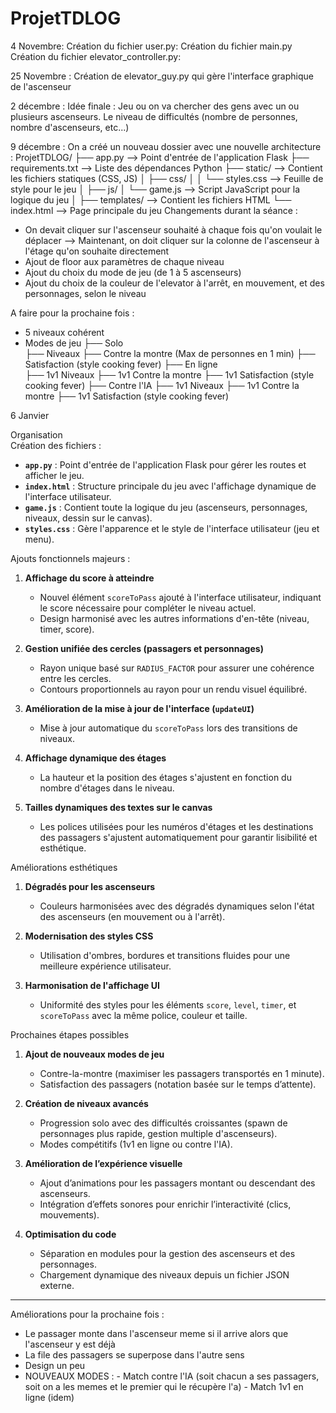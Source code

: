 # ProjetTDLOG
4 Novembre:
Création du fichier user.py:
Création du fichier main.py  
Création du fichier elevator_controller.py:

25 Novembre :
Création de elevator_guy.py qui gère l'interface graphique de l'ascenseur

2 décembre : 
Idée finale : Jeu ou on va chercher des gens avec un ou plusieurs ascenseurs. Le niveau de difficultés (nombre de personnes, nombre d'ascenseurs, etc...)

9 décembre : 
On a créé un nouveau dossier avec une nouvelle architecture :
ProjetTDLOG/
├── app.py               --> Point d'entrée de l'application Flask
├── requirements.txt     --> Liste des dépendances Python
├── static/              --> Contient les fichiers statiques (CSS, JS)
│   ├── css/
│   │   └── styles.css    --> Feuille de style pour le jeu
│   ├── js/
│       └── game.js       --> Script JavaScript pour la logique du jeu
│ 
├── templates/           --> Contient les fichiers HTML
        └── index.html        --> Page principale du jeu
Changements durant la séance : 
- On devait cliquer sur l'ascenseur souhaité à chaque fois qu'on voulait le déplacer --> Maintenant, on doit cliquer sur la colonne de l'ascenseur à l'étage qu'on souhaite directement
- Ajout de floor aux paramètres de chaque niveau
- Ajout du choix du mode de jeu (de 1 à 5 ascenseurs)
- Ajout du choix de la couleur de l'elevator à l'arrêt, en mouvement, et des personnages, selon le niveau

A faire pour la prochaine fois :
- 5 niveaux cohérent
- Modes de jeu
    ├── Solo     
            ├── Niveaux
            ├── Contre la montre (Max de personnes en 1 min)
            ├── Satisfaction (style cooking fever)
    ├── En ligne     
            ├── 1v1 Niveaux
            ├── 1v1 Contre la montre
            ├── 1v1 Satisfaction (style cooking fever)
    ├── Contre l'IA
            ├── 1v1 Niveaux
            ├── 1v1 Contre la montre 
            ├── 1v1 Satisfaction (style cooking fever)
    
6 Janvier  

Organisation  
Création des fichiers :  
- **`app.py`** : Point d'entrée de l'application Flask pour gérer les routes et afficher le jeu.  
- **`index.html`** : Structure principale du jeu avec l'affichage dynamique de l'interface utilisateur.  
- **`game.js`** : Contient toute la logique du jeu (ascenseurs, personnages, niveaux, dessin sur le canvas).  
- **`styles.css`** : Gère l'apparence et le style de l'interface utilisateur (jeu et menu).  


Ajouts fonctionnels majeurs :   

1. **Affichage du score à atteindre**  
   - Nouvel élément `scoreToPass` ajouté à l'interface utilisateur, indiquant le score nécessaire pour compléter le niveau actuel.  
   - Design harmonisé avec les autres informations d'en-tête (niveau, timer, score).  

2. **Gestion unifiée des cercles (passagers et personnages)**  
   - Rayon unique basé sur `RADIUS_FACTOR` pour assurer une cohérence entre les cercles.  
   - Contours proportionnels au rayon pour un rendu visuel équilibré.  

3. **Amélioration de la mise à jour de l'interface (`updateUI`)**  
   - Mise à jour automatique du `scoreToPass` lors des transitions de niveaux.  

4. **Affichage dynamique des étages**  
   - La hauteur et la position des étages s'ajustent en fonction du nombre d'étages dans le niveau.  

5. **Tailles dynamiques des textes sur le canvas**  
   - Les polices utilisées pour les numéros d'étages et les destinations des passagers s'ajustent automatiquement pour garantir lisibilité et esthétique.  


Améliorations esthétiques  
1. **Dégradés pour les ascenseurs**  
   - Couleurs harmonisées avec des dégradés dynamiques selon l'état des ascenseurs (en mouvement ou à l'arrêt).  

2. **Modernisation des styles CSS**  
   - Utilisation d'ombres, bordures et transitions fluides pour une meilleure expérience utilisateur.  

3. **Harmonisation de l'affichage UI**  
   - Uniformité des styles pour les éléments `score`, `level`, `timer`, et `scoreToPass` avec la même police, couleur et taille.  


Prochaines étapes possibles  
1. **Ajout de nouveaux modes de jeu**  
   - Contre-la-montre (maximiser les passagers transportés en 1 minute).  
   - Satisfaction des passagers (notation basée sur le temps d’attente).  

2. **Création de niveaux avancés**  
   - Progression solo avec des difficultés croissantes (spawn de personnages plus rapide, gestion multiple d'ascenseurs).  
   - Modes compétitifs (1v1 en ligne ou contre l'IA).  

3. **Amélioration de l’expérience visuelle**  
   - Ajout d’animations pour les passagers montant ou descendant des ascenseurs.  
   - Intégration d’effets sonores pour enrichir l’interactivité (clics, mouvements).  

4. **Optimisation du code**  
   - Séparation en modules pour la gestion des ascenseurs et des personnages.  
   - Chargement dynamique des niveaux depuis un fichier JSON externe.  

---
Améliorations pour la prochaine fois : 
- Le passager monte dans l'ascenseur meme si il arrive alors que l'ascenseur y est déjà
- La file des passagers se superpose dans l'autre sens
- Design un peu
- NOUVEAUX MODES : 
        - Match contre l'IA (soit chacun a ses passagers, soit on a les memes et le premier qui le récupère l'a)
        - Match 1v1 en ligne (idem)
